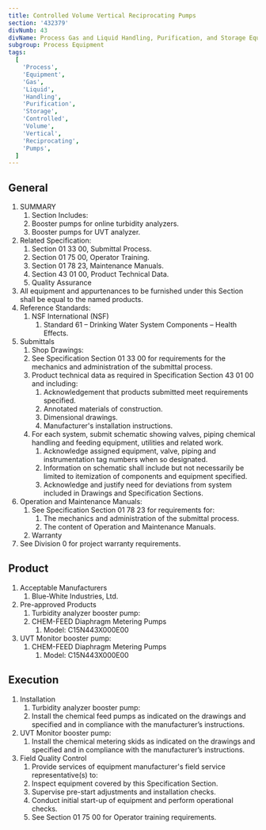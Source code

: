 ```yaml
---
title: Controlled Volume Vertical Reciprocating Pumps
section: '432379'
divNumb: 43
divName: Process Gas and Liquid Handling, Purification, and Storage Equipment
subgroup: Process Equipment
tags:
  [
    'Process',
    'Equipment',
    'Gas',
    'Liquid',
    'Handling',
    'Purification',
    'Storage',
    'Controlled',
    'Volume',
    'Vertical',
    'Reciprocating',
    'Pumps',
  ]
---
```


## General

1. SUMMARY
   1. Section Includes:
   1. Booster pumps for online turbidity analyzers.
   1. Booster pumps for UVT analyzer.
2. Related Specification:
   1. Section 01 33 00, Submittal Process.
   2. Section 01 75 00, Operator Training.
   3. Section 01 78 23, Maintenance Manuals.
   4. Section 43 01 00, Product Technical Data.
   5. Quality Assurance
3. All equipment and appurtenances to be furnished under this Section shall be equal to the named products.
4. Reference Standards:
   1. NSF International (NSF)
      1. Standard 61 – Drinking Water System Components – Health Effects.
5. Submittals
   1. Shop Drawings:
   1. See Specification Section 01 33 00 for requirements for the mechanics and administration of the submittal process.
   1. Product technical data as required in Specification Section 43 01 00 and including:
      1. Acknowledgement that products submitted meet requirements specified.
      2. Annotated materials of construction.
      3. Dimensional drawings.
      4. Manufacturer's installation instructions.
   1. For each system, submit schematic showing valves, piping chemical handling and feeding equipment, utilities and related work.
      1. Acknowledge assigned equipment, valve, piping and instrumentation tag numbers when so designated.
      2. Information on schematic shall include but not necessarily be limited to itemization of components and equipment specified.
      3. Acknowledge and justify need for deviations from system included in Drawings and Specification Sections.
6. Operation and Maintenance Manuals:
   1. See Specification Section 01 78 23 for requirements for:
      1. The mechanics and administration of the submittal process.
      2. The content of Operation and Maintenance Manuals.
   2. Warranty
7. See Division 0 for project warranty requirements.

## Product

1. Acceptable Manufacturers
   1. Blue-White Industries, Ltd.
1. Pre-approved Products
   1. Turbidity analyzer booster pump:
   1. CHEM-FEED Diaphragm Metering Pumps
      1. Model: C15N443X000E00
1. UVT Monitor booster pump:
   1. CHEM-FEED Diaphragm Metering Pumps
      1. Model: C15N443X000E00

## Execution

1. Installation
   1. Turbidity analyzer booster pump:
   1. Install the chemical feed pumps as indicated on the drawings and specified and in compliance with the manufacturer’s instructions.
2. UVT Monitor booster pump:
   1. Install the chemical metering skids as indicated on the drawings and specified and in compliance with the manufacturer’s instructions.
3. Field Quality Control
   1. Provide services of equipment manufacturer's field service representative(s) to:
   1. Inspect equipment covered by this Specification Section.
   1. Supervise pre-start adjustments and installation checks.
   1. Conduct initial start-up of equipment and perform operational checks.
   1. See Section 01 75 00 for Operator training requirements.
